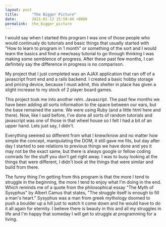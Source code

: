 ```yaml
---
layout: post
title:      "The Bigger Picture"
date:       2021-01-13 15:59:49 +0000
permalink:  the_bigger_picture
---
```



I would say when I started this program I was one of those people who would continualy do tutorials and basic things that usually started with "How to learn to program in 1 month" or something of the sort and I would learn the basics and find a new/easy tutorial to go through thinking I was making some semblence of progress. After these past few months, I can definitely say the difference in progress is no comparison.

My project that I just completed was an AJAX application that ran off of a javascript front end and a rails backend. I created a basic hobby storage and pricing device, because I must admit, this shelter in place has given a slight increase to my stock of 2 player board games. 

This project took me into another relm. Javascript. The past few months we have been adding all sorts information to the space between our ears, but the base remained the same. We were using Ruby (and a little html here and there). Now, like I said before, I've done all sorts of random tutorials and javascript was one of those in that wheel house so I felt I had a bit of an upper hand. Lets just say, I didn't. 

Everything seemed so different from what I knew/know and no matter how simple the concept, manipulating the DOM, it still gave me fits, but day after day I started to see relations to previous things we have done and yes it may not be the exact same, but there is always google or fellow coding comrads for the stuff you don't get right away. I was to busy looking at the things that were different, I didn't look at the things that were similar and build from there.

The funny thing I'm getting from this program is that the more I tend to struggle in the beginning, the more I tend to enjoy what I'm doing in the end. Which reminds me of a quote from the philosophical  essay "The Myth of Sysyphus" by Albert Camus that states, "The struggle itself is enough to fill a man's heart." Sysyphus was a man from greek mythology doomed to push a boulder up a hill just to watch it come down and he would have to do it all again for eternity. I believe there is beauty in this and all my struggles in life and I'm happy that someday I will get to struggle at programming for a living.
